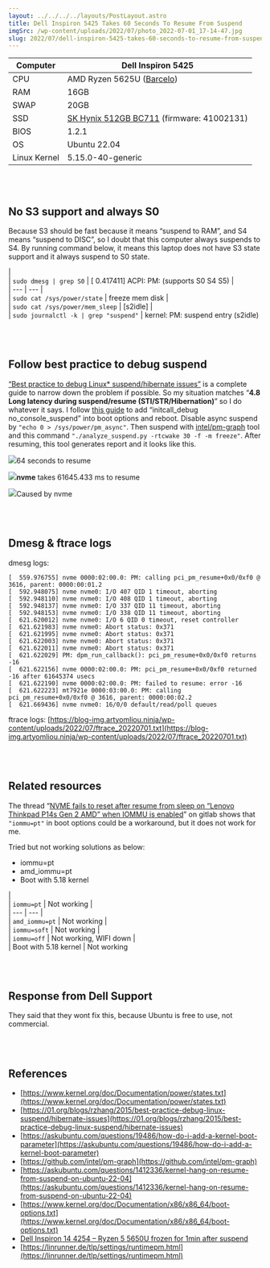 ```yaml
---
layout: ../../../../layouts/PostLayout.astro
title: Dell Inspiron 5425 Takes 60 Seconds To Resume From Suspend
imgSrc: /wp-content/uploads/2022/07/photo_2022-07-01_17-14-47.jpg
slug: 2022/07/dell-inspiron-5425-takes-60-seconds-to-resume-from-suspend
---
```


  
  
 | Computer | Dell Inspiron 5425 |  
 | --- | --- |   
 | CPU | AMD Ryzen 5625U ([Barcelo](https://www.amd.com/en/product/11631)) |  
 | RAM | 16GB |  
 | SWAP | 20GB |  
 | SSD | [SK Hynix 512GB BC711](https://product.skhynix.com/products/ssd/cssd/pc711.go) (firmware: 41002131) |  
 | BIOS | 1.2.1 |  
 | OS | Ubuntu 22.04 |  
 | Linux Kernel | 5.15.0-40-generic







<br><br>



  
## No S3 support and always S0



  
Because S3 should be fast because it means “suspend to RAM”, and S4 means “suspend to DISC”, so I doubt that this computer always suspends to S4. By running command below, it means this laptop does not have S3 state support and it always suspend to S0 state.



  
 |  
 | `sudo dmesg | grep S0` | [    0.417411] ACPI: PM: (supports S0 S4 S5) |  
 | --- | --- |   
 | `sudo cat /sys/power/state` | freeze mem disk |  
 | `sudo cat /sys/power/mem_sleep` | [s2idle] |  
 | `sudo journalctl -k | grep "suspend"` | kernel: PM: suspend entry (s2idle)



<br><br>



  
## Follow best practice to debug suspend



  
[“Best practice to debug Linux* suspend/hibernate issues”](https://01.org/blogs/rzhang/2015/best-practice-debug-linux-suspend/hibernate-issues) is a complete guide to narrow down the problem if possible. So my situation matches “**4.8 Long latency during suspend/resume (STI/STR/Hibernation)**” so I do whatever it says. I follow [this guide](https://askubuntu.com/questions/1412336/kernel-hang-on-resume-from-suspend-on-ubuntu-22-04) to add “initcall_debug no_console_suspend” into boot options and reboot. Disable async suspend by `"echo 0 > /sys/power/pm_async"`. Then suspend with [intel/pm-graph](https://github.com/intel/pm-graph) tool and this command `"./analyze_suspend.py -rtcwake 30 -f -m freeze"`. After resuming, this tool generates report and it looks like this.



![](/wp-content/uploads/2022/07/photo_2022-07-01_16-49-22-1024x583.jpg)64 seconds to resume



![](/wp-content/uploads/2022/07/photo_2022-07-01_17-12-19.jpg)**nvme** takes 61645.433 ms to resume



![](/wp-content/uploads/2022/07/photo_2022-07-01_17-14-47.jpg)Caused by nvme



<br><br>



  
## Dmesg & ftrace logs



  
dmesg logs:



  
```
[  559.976755] nvme 0000:02:00.0: PM: calling pci_pm_resume+0x0/0xf0 @ 3616, parent: 0000:00:01.2
[  592.948075] nvme nvme0: I/O 407 QID 1 timeout, aborting
[  592.948110] nvme nvme0: I/O 408 QID 1 timeout, aborting
[  592.948137] nvme nvme0: I/O 337 QID 11 timeout, aborting
[  592.948153] nvme nvme0: I/O 338 QID 11 timeout, aborting
[  621.620012] nvme nvme0: I/O 6 QID 0 timeout, reset controller
[  621.621983] nvme nvme0: Abort status: 0x371
[  621.621995] nvme nvme0: Abort status: 0x371
[  621.622003] nvme nvme0: Abort status: 0x371
[  621.622011] nvme nvme0: Abort status: 0x371
[  621.622029] PM: dpm_run_callback(): pci_pm_resume+0x0/0xf0 returns -16
[  621.622156] nvme 0000:02:00.0: PM: pci_pm_resume+0x0/0xf0 returned -16 after 61645374 usecs
[  621.622190] nvme 0000:02:00.0: PM: failed to resume: error -16
[  621.622223] mt7921e 0000:03:00.0: PM: calling pci_pm_resume+0x0/0xf0 @ 3616, parent: 0000:00:02.2
[  621.669436] nvme nvme0: 16/0/0 default/read/poll queues
```



  
ftrace logs: [https://blog-img.artyomliou.ninja/wp-content/uploads/2022/07/ftrace_20220701.txt](https://blog-img.artyomliou.ninja/wp-content/uploads/2022/07/ftrace_20220701.txt)



<br><br>



  
## Related resources



  
The thread “[NVME fails to reset after resume from sleep on “Lenovo Thinkpad P14s Gen 2 AMD” when IOMMU is enabled](https://gitlab.freedesktop.org/drm/amd/-/issues/1910)” on gitlab shows that `"iommu=pt"` in boot options could be a workaround, but it does not work for me.



  
Tried but not working solutions as below:



  
- iommu=pt  
- amd_iommu=pt  
- Boot with 5.18 kernel



  
 |  
 | `iommu=pt` | Not working |  
 | --- | --- |   
 | `amd_iommu=pt` | Not working |  
 | `iommu=soft` | Not working |  
 | `iommu=off` | Not working, WIFI down |  
 | Boot with 5.18 kernel | Not working



<br><br>



  
## Response from Dell Support



  
They said that they wont fix this, because Ubuntu is free to use, not commercial.



<br><br>



  
## References



  
- [https://www.kernel.org/doc/Documentation/power/states.txt](https://www.kernel.org/doc/Documentation/power/states.txt)  
- [https://01.org/blogs/rzhang/2015/best-practice-debug-linux-suspend/hibernate-issues](https://01.org/blogs/rzhang/2015/best-practice-debug-linux-suspend/hibernate-issues)  
- [https://askubuntu.com/questions/19486/how-do-i-add-a-kernel-boot-parameter](https://askubuntu.com/questions/19486/how-do-i-add-a-kernel-boot-parameter)  
- [https://github.com/intel/pm-graph](https://github.com/intel/pm-graph)  
- [https://askubuntu.com/questions/1412336/kernel-hang-on-resume-from-suspend-on-ubuntu-22-04](https://askubuntu.com/questions/1412336/kernel-hang-on-resume-from-suspend-on-ubuntu-22-04)  
- [https://www.kernel.org/doc/Documentation/x86/x86_64/boot-options.txt](https://www.kernel.org/doc/Documentation/x86/x86_64/boot-options.txt)  
- [Dell Inspiron 14 4254 – Ryzen 5 5650U frozen for 1min after suspend](https://bbs.archlinux.org/viewtopic.php?id=277428)  
- [https://linrunner.de/tlp/settings/runtimepm.html](https://linrunner.de/tlp/settings/runtimepm.html)
